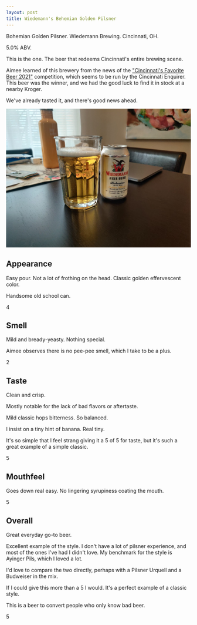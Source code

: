 ```yaml
---
layout: post
title: Wiedemann's Behemian Golden Pilsner
---
```

Bohemian Golden Pilsner.
Wiedemann Brewing.
Cincinnati, OH.

5.0% ABV.

This is the one.
The beer that redeems Cincinnati's entire brewing scene.

Aimee learned of this brewery from the news of the ["Cincinnati's Favorite Beer 2021"][fav] competition,
which seems to be run by the Cincinnati Enquirer.
This beer was the winner,
and we had the good luck to find it in stock at a nearby Kroger.

We've already tasted it,
and there's good news ahead.

[fav]: https://www.cincinnati.com/story/entertainment/nightlife/bars-and-clubs/2021/03/28/cincinnatis-favorite-beer-2021-winner/4802323001/

<img class="beer-photo" src="/beer/images/2021-04-15-wiedemanns-bohemian-golden-pilsner.jpg"/>


## Appearance

Easy pour.
Not a lot of frothing on the head.
Classic golden effervescent color.

Handsome old school can.

4


## Smell

Mild and bready-yeasty.
Nothing special.

Aimee observes there is no pee-pee smell,
which I take to be a plus.

2


## Taste

Clean and crisp.

Mostly notable for the lack of bad flavors or aftertaste.

Mild classic hops bitterness.
So balanced.

I insist on a tiny hint of banana.
Real tiny.

It's so simple that I feel strang giving it a 5 of 5 for taste,
but it's such a great example of a simple classic.

5


## Mouthfeel

Goes down real easy.
No lingering syrupiness coating the mouth.

5


## Overall

Great everyday go-to beer.

Excellent example of the style.
I don't have a lot of pilsner experience,
and most of the ones I've had I didn't love.
My benchmark for the style is Ayinger Pils,
which I loved a lot.

I'd love to compare the two directly,
perhaps with a Pilsner Urquell and a Budweiser
in the mix.

If I could give this more than a 5 I would.
It's a perfect example of a classic style.

This is a beer to convert people who only know bad beer.

5
